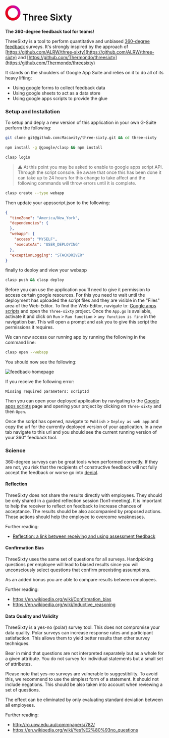 # ![360-circle](./images/circle.png) Three Sixty

**The 360-degree feedback tool for teams!**

ThreeSixty is a tool to perform quantitative and unbiased [360-degree feedback][wiki-360] surveys.
It's strongly inspired by the approach of [https://github.com/ALRW/three-sixty](https://github.com/ALRW/three-sixty) and [https://github.com/Thermondo/threesixty](https://github.com/Thermondo/threesixty)

It stands on the shoulders of Google App Suite and relies on it to do all of its heavy lifting:

 - Using google forms to collect feedback data
 - Using google sheets to act as a data store
 - Using google apps scripts to provide the glue

### Setup and Installation

To setup and deply a new version of this application in your own G-Suite perform
the following:

```sh
git clone git@github.com:Macavity/three-sixty.git && cd three-sixty
```

```sh
npm install -g @google/clasp && npm install
```

```sh
clasp login
```

> :warning: At this point you may be asked to enable to google apps script API.
Through the script console. Be aware that once this has been done it can take up
to 24 hours for this change to take affect and the following commands will throw
errors until it is complete.

```sh
clasp create --type webapp
```

Then update your appsscript.json to the following:

```json
{
  "timeZone": "America/New_York",
  "dependencies": {
  },
  "webapp": {
    "access": "MYSELF",
    "executeAs": "USER_DEPLOYING"
  },
  "exceptionLogging": "STACKDRIVER"
}
```

finally to deploy and view your webapp

```sh
clasp push && clasp deploy
```

Before you can use the application you'll need to give it permission to access
certain google resources. For this you need to wait until the deployment has uploaded the script files and they are visible in the "Files" area of the Web-Editor.
To find the Web-Editor, navigate to: [Google apps scripts](https://script.google.com) and open the `Three-sixty` project.
Once the `App.gs` is available, activate it and click on `Run` > `Run function` > `any function is fine` in the navigation
bar. This will open a prompt and ask you to give this script the permissions it requires.

We can now access our running app by running the following in the command line:

```sh
clasp open --webapp
```

You should now see the following:

![feedback-homepage](./images/feedback-homepage.png)

If you receive the following error:

```
Missing required parameters: scriptId
```

Then you can open your deployed application by navigating to the
[Google apps scripts](https://script.google.com) page and opening your project
by clicking on `Three-sixty` and then `Open`.

Once the script has opened, navigate to `Publish` > `Deploy as web app` and
copy the url for the currently deployed version of your application. In a new
tab navigate to this url and you should see the current running version of your
360° feedback tool.

### Science

360-degree surveys can be great tools when performed correctly.
If they are not, you risk that the recipients of constructive feedback
will not fully accept the feedback or worse go into [denial](https://en.wikipedia.org/wiki/Denial).

#### Reflection

ThreeSixty does not share the results directly with employees. They should be
only shared in a guided reflection session (1on1-meeting).
It is important to help the receiver to reflect on feedback to increase
chances of acceptance. The results should be also accompanied by proposed
actions. Those actions should help the employee to overcome weaknesses.

Further reading:

*   [Reflection: a link between receiving and using assessment feedback](https://link.springer.com/article/10.1007/s10459-008-9124-4)

#### Confirmation Bias

ThreeSixty uses the same set of questions for all surveys.
Handpicking questions per employee will lead to biased results
since you will unconsciously select questions that confirm preexisting
assumptions.

As an added bonus you are able to compare results between employees.

Further reading:

*   https://en.wikipedia.org/wiki/Confirmation_bias
*   https://en.wikipedia.org/wiki/Inductive_reasoning

#### Data Quality and Validity

ThreeSixty is a yes-no (polar) survey tool. This does not compromise your data
quality. Polar surveys can increase response rates and participant satisfaction.
This allows them to yield better results than other survey techniques.

Bear in mind that questions are not interpreted separately but as a whole for
a given attribute. You do not survey for individual statements but a small
set of attributes.

Please note that yes-no surveys are vulnerable to suggestibility.
To avoid this, we recommend to use the simplest form of a statement.
It should not include negations. This should be also taken into
account when reviewing a set of questions.

The effect can be eliminated by only evaluating standard deviation between all
employees.

Further reading:

*   http://ro.uow.edu.au/commpapers/782/
*   https://en.wikipedia.org/wiki/Yes%E2%80%93no_questions



[wiki-360]: https://en.wikipedia.org/wiki/360-degree_feedback